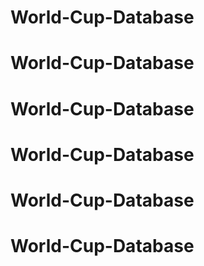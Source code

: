 # World-Cup-Database
# World-Cup-Database
# World-Cup-Database
# World-Cup-Database
# World-Cup-Database
# World-Cup-Database
